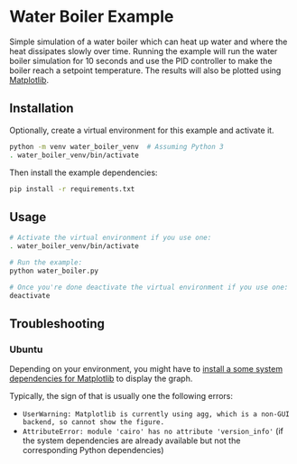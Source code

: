 # Water Boiler Example

Simple simulation of a water boiler which can heat up water and where the heat dissipates slowly over time. Running the example will run the water boiler simulation for 10 seconds and use the PID controller to make the boiler reach a setpoint temperature. The results will also be plotted using [Matplotlib](https://matplotlib.org).

## Installation

Optionally, create a virtual environment for this example and activate it.

```bash
python -m venv water_boiler_venv  # Assuming Python 3
. water_boiler_venv/bin/activate
```

Then install the example dependencies:

```bash
pip install -r requirements.txt
```

## Usage

```bash
# Activate the virtual environment if you use one:
. water_boiler_venv/bin/activate

# Run the example:
python water_boiler.py

# Once you're done deactivate the virtual environment if you use one:
deactivate
```

## Troubleshooting

### Ubuntu

Depending on your environment, you might have to [install a some system dependencies for Matplotlib](https://stackoverflow.com/a/56673945/3767264) to display the graph.

Typically, the sign of that is usually one the following errors:

- `UserWarning: Matplotlib is currently using agg, which is a non-GUI backend, so cannot show the figure.`
- `AttributeError: module 'cairo' has no attribute 'version_info'` (if the system dependencies are already available but not the corresponding Python dependencies)
